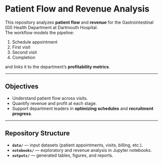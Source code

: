 # Patient Flow and Revenue Analysis

This repository analyzes **patient flow** and **revenue** for the Gastrointestinal (GI) Health Department at Dartmouth Hospital.  
The workflow models the pipeline:

1. Schedule appointment  
2. First visit  
3. Second visit  
4. Completion  

and links it to the department’s **profitability metrics**.

---

## Objectives
- Understand patient flow across visits.  
- Quantify revenue and profit at each stage.  
- Support department leaders in **optimizing schedules** and **recruitment progress**.  

---

## Repository Structure
- **`data/`** — input datasets (patient appointments, visits, billing, etc.).  
- **`notebooks/`** — exploratory and revenue analysis in Jupyter notebooks.  
- **`outputs/`** — generated tables, figures, and reports.  


